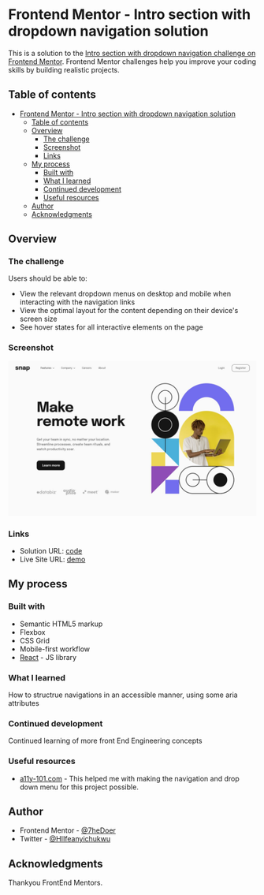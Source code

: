 # Frontend Mentor - Intro section with dropdown navigation solution

This is a solution to the [Intro section with dropdown navigation challenge on Frontend Mentor](https://www.frontendmentor.io/challenges/intro-section-with-dropdown-navigation-ryaPetHE5). Frontend Mentor challenges help you improve your coding skills by building realistic projects. 

## Table of contents

- [Frontend Mentor - Intro section with dropdown navigation solution](#frontend-mentor---intro-section-with-dropdown-navigation-solution)
  - [Table of contents](#table-of-contents)
  - [Overview](#overview)
    - [The challenge](#the-challenge)
    - [Screenshot](#screenshot)
    - [Links](#links)
  - [My process](#my-process)
    - [Built with](#built-with)
    - [What I learned](#what-i-learned)
    - [Continued development](#continued-development)
    - [Useful resources](#useful-resources)
  - [Author](#author)
  - [Acknowledgments](#acknowledgments)


## Overview

### The challenge

Users should be able to:

- View the relevant dropdown menus on desktop and mobile when interacting with the navigation links
- View the optimal layout for the content depending on their device's screen size
- See hover states for all interactive elements on the page

### Screenshot

![](./design/desktop-design.jpg)




### Links

- Solution URL: [code](https://github.com/HIIfeanyichukwu/intro-section-with-dropdown-nav)
- Live Site URL: [demo](https://dodropdown.surge.sh)

## My process

### Built with

- Semantic HTML5 markup
- Flexbox
- CSS Grid
- Mobile-first workflow
- [React](https://reactjs.org/) - JS library

### What I learned

How to structrue navigations in an accessible manner, using some aria attributes


### Continued development

Continued learning of more front End Engineering concepts


### Useful resources

- [a11y-101.com](https://a11y-101.com/development/nested-navigation) - This helped me with making the navigation and drop down menu for this project possible.

## Author

- Frontend Mentor - [@7heDoer](https://www.frontendmentor.io/profile/HIIfeanyichukwu)
- Twitter - [@HIIfeanyichukwu](https://www.twitter.com/HIIfeanyichukwu)


## Acknowledgments


Thankyou FrontEnd Mentors.
